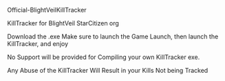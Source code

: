 Official-BlightVeilKillTracker

KillTracker for BlightVeil StarCitizen org

Download the .exe Make sure to launch the Game Launch, then launch the KillTracker, and enjoy

No Support will be provided for Compiling your own KillTracker exe.

Any Abuse of the KillTracker Will Result in your Kills Not being Tracked
